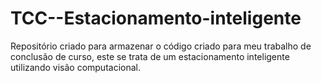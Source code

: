 # TCC--Estacionamento-inteligente
Repositório criado para armazenar o código criado para meu trabalho de conclusão de curso, este se trata de um estacionamento inteligente utilizando visão computacional.

